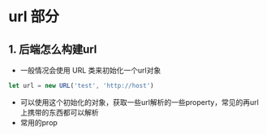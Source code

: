 # url 部分

## 1. 后端怎么构建url

* 一般情况会使用 URL 类来初始化一个url对象

```js
let url = new URL('test', 'http://host')
```

* 可以使用这个初始化的对象，获取一些url解析的一些property，常见的再url上携带的东西都可以解析
* 常用的prop